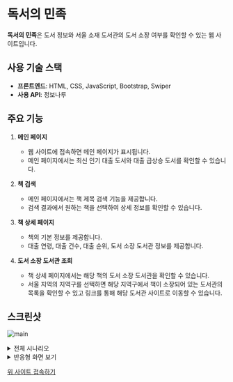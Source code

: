 # 독서의 민족

**독서의 민족**은 도서 정보와 서울 소재 도서관의 도서 소장 여부를 확인할 수 있는 웹 사이트입니다.

## 사용 기술 스택

- **프론트엔드**: HTML, CSS, JavaScript, Bootstrap, Swiper
- **사용 API**: 정보나루

## 주요 기능

1. **메인 페이지**
   - 웹 사이트에 접속하면 메인 페이지가 표시됩니다.
   - 메인 페이지에서는 최신 인기 대출 도서와 대출 급상승 도서를 확인할 수 있습니다.

2. **책 검색**
   - 메인 페이지에서는 책 제목 검색 기능을 제공합니다.
   - 검색 결과에서 원하는 책을 선택하여 상세 정보를 확인할 수 있습니다.

3. **책 상세 페이지**
   - 책의 기본 정보를 제공합니다.
   - 대출 연령, 대출 건수, 대출 순위, 도서 소장 도서관 정보를 제공합니다.

4. **도서 소장 도서관 조회**
   - 책 상세 페이지에서는 해당 책의 도서 소장 도서관을 확인할 수 있습니다.
   - 서울 지역의 지역구를 선택하면 해당 지역구에서 책이 소장되어 있는 도서관의 목록을 확인할 수 있고 링크를 통해 해당 도서관 사이트로 이동할 수 있습니다.


## 스크린샷
![main](https://github.com/etesongg/js-library/assets/55964387/ee5172ed-69d8-4e2a-bbaf-0e461d6507f5)

<details>
  <summary> 전체 시나리오 </summary>

   ![main](https://github.com/etesongg/js-library/assets/55964387/2137642c-9d8b-4af8-bb73-9becbfb1228e)

</details>

<details>
  <summary> 반응형 화면 보기 </summary>
  
  <details>
  <summary> 메인 페이지 </summary>

  ![main_act](https://github.com/etesongg/js-library/assets/55964387/8bdcb791-7dbc-49b7-a0ab-42d4688376e9)
  </details>
  
   <details>
  <summary> 디테일 페이지 </summary>
     
  ![det_act](https://github.com/etesongg/js-library/assets/55964387/0a7aaaac-1e3d-4d3e-b506-26b60cbcf30a)
  </details>
  
</details>

[위 사이트 접속하기](https://librarybooksbyjs.netlify.app/index.html?page=main)

